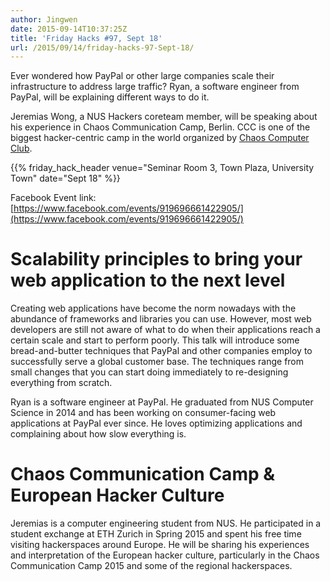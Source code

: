 ```yaml
---
author: Jingwen
date: 2015-09-14T10:37:25Z
title: 'Friday Hacks #97, Sept 18'
url: /2015/09/14/friday-hacks-97-Sept-18/
---
```


Ever wondered how PayPal or other large companies scale their infrastructure to address large traffic? Ryan, a software engineer from PayPal, will be explaining different ways to do it.

Jeremias Wong, a NUS Hackers coreteam member, will be speaking about his experience in Chaos Communication Camp, Berlin. CCC is one of the biggest hacker-centric camp in the world organized by [Chaos Computer Club](https://en.wikipedia.org/wiki/Chaos_Computer_Club).

{{% friday_hack_header venue="Seminar Room 3, Town Plaza, University Town" date="Sept 18" %}}

Facebook Event link: [https://www.facebook.com/events/919696661422905/](https://www.facebook.com/events/919696661422905/)

# Scalability principles to bring your web application to the next level

Creating web applications have become the norm nowadays with the abundance of frameworks and libraries you can use. However, most web developers are still not aware of what to do when their applications reach a certain scale and start to perform poorly. This talk will introduce some bread-and-butter techniques that PayPal and other companies employ to successfully serve a global customer base. The techniques range from small changes that you can start doing immediately to re-designing everything from scratch.

Ryan is a software engineer at PayPal. He graduated from NUS Computer Science in 2014 and has been working on consumer-facing web applications at PayPal ever since. He loves optimizing applications and complaining about how slow everything is.

# Chaos Communication Camp & European Hacker Culture

Jeremias is a computer engineering student from NUS. He participated in a student exchange at ETH Zurich in Spring 2015 and spent his free time visiting hackerspaces around Europe. He will be sharing his experiences and interpretation of the European hacker culture, particularly in the Chaos Communication Camp 2015 and some of the regional hackerspaces.
